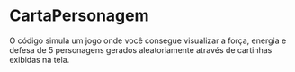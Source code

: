 # CartaPersonagem
O código simula um jogo onde você consegue visualizar a força, energia e defesa de 5 personagens gerados aleatoriamente através de cartinhas exibidas na tela.
